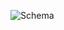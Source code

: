 
![Schema](https://user-images.githubusercontent.com/64807233/116353946-f854cd80-a7f7-11eb-9df6-828c52e58450.jpg)
